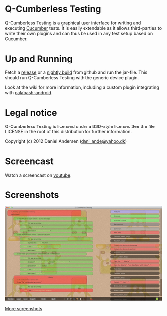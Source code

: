 Q-Cumberless Testing
====================

Q-Cumberless Testing is a graphical user interface for writing and executing [Cucumber](http://cukes.info) tests. It is easily extendable as it allows third-parties to write their own plugins and can thus be used in any test setup based on Cucumber.

Up and Running
==============

Fetch a [release](https://github.com/black-knight/Q-Cumberless-Testing/tree/master/release/release_0.2.5) or a [nightly build](https://github.com/black-knight/Q-Cumberless-Testing/tree/master/release/nightly) from github and run the jar-file. This should run Q-Cumberless Testing with the generic device plugin.

Look at the wiki for more information, including a custom plugin integrating with [calabash-android](https://github.com/calabash/calabash-android).

Legal notice
============

Q-Cumberless Testing is licensed under a BSD-style license. See the file LICENSE in the root of this distribution for further information.

Copyright (c) 2012
Daniel Andersen (dani_ande@yahoo.dk)

Screencast
==========

Watch a screencast on [youtube](http://youtu.be/gI96pOscws8).

Screenshots
===========

<img src='https://github.com/black-knight/Q-Cumberless-Testing/raw/master/resources/screenshots/designer.jpg' width='900px' />

[More screenshots](https://github.com/black-knight/Q-Cumberless-Testing/wiki/Screenshots)
